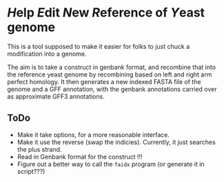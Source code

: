 
# *H*elp *E*dit *N*ew *R*eference of *Y*east genome

This is a tool supposed to make it easier for folks to just
chuck a modification into a genome.

The aim is to take a construct in genbank format, and recombine
that into the reference yeast genome by recombining based on left and
right arm perfect homology. It then generates a new indexed FASTA
file of the genome and a GFF annotation, with the genbank annotations
carried over as approximate GFF3 annotations.

## ToDo

- Make it take options, for a more reasonable interface.
- Make it use the reverse (swap the indicies). Currently, it just
  searches the plus strand.
- Read in Genbank format for the construct !!!
- Figure out a better way to call the `faidx` program (or generate
  it in script???)
